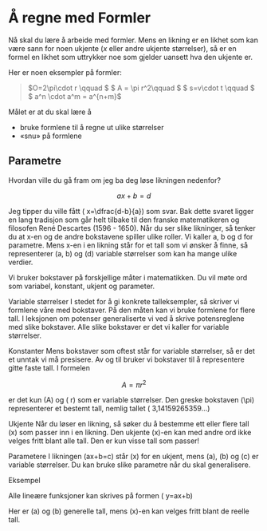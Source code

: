 # Å regne med Formler

Nå skal du lære å arbeide med formler. Mens en likning er en likhet som kan være sann for noen ukjente ($x$ eller andre ukjente størrelser), så er en formel en likhet som uttrykker noe som gjelder uansett hva den ukjente er. 

Her er noen eksempler på formler:

> $O=2\pi\cdot r \qquad $  $ A = \pi r^2\qquad $  $ s=v\cdot t \qquad $ $ a^n \cdot a^m = a^{n+m}$ 

Målet er at du skal lære å 

* bruke formlene til å regne ut ulike størrelser
* «snu» på formlene


## Parametre

Hvordan ville du gå fram om jeg ba deg løse likningen nedenfor?

$$ax+b=d$$

Jeg tipper du ville fått \( x=\dfrac{d-b}{a}\) som svar. Bak dette svaret ligger en lang tradisjon som går helt tilbake til den franske matematikeren og filosofen René Descartes  (1596 - 1650). Når du ser slike likninger, så tenker du at x-en og de andre bokstavene spiller ulike roller. Vi kaller a, b og d for parametre. Mens x-en i en likning står for et tall som vi ønsker å finne, så representerer \(a, b\) og \(d\) variable størrelser som kan ha mange ulike verdier. 

Vi bruker bokstaver på forskjellige måter i matematikken. Du vil møte ord som variabel, konstant, ukjent og parameter. 

Variable størrelser
I stedet for å gi konkrete talleksempler, så skriver vi formlene våre med bokstaver. På den måten kan vi bruke formlene for flere tall. I leksjonen om potenser generaliserte vi ved å skrive potensreglene med slike bokstaver. Alle slike bokstaver er det vi kaller for variable størrelser. 

Konstanter
Mens bokstaver som oftest står for variable størrelser, så er det et unntak vi må presisere. Av og til bruker vi bokstaver til å representere gitte faste tall. I formelen 

$$ A = \pi r^2$$

er det kun \(A\) og \( r\) som er variable størrelser. Den greske bokstaven \(\pi\) representerer et bestemt tall, nemlig tallet \( 3,14159265359...\) 

Ukjente
Når du løser en likning, så søker du å bestemme ett eller flere tall \(x\) som passer inn i en likning. Den ukjente \(x\)-en kan med andre ord ikke velges fritt blant alle tall. Den er kun visse tall som passer! 

Parametere
I likningen \(ax+b=c\) står \(x\) for en ukjent, mens \(a\), \(b\) og \(c\) er variable størrelser. Du kan bruke slike parametre når du skal generalisere. 

Eksempel

Alle lineære funksjoner kan skrives på formen \( y=ax+b\) 

Her er \(a\) og \(b\) generelle tall, mens \(x\)-en kan velges fritt blant de reelle tall. 